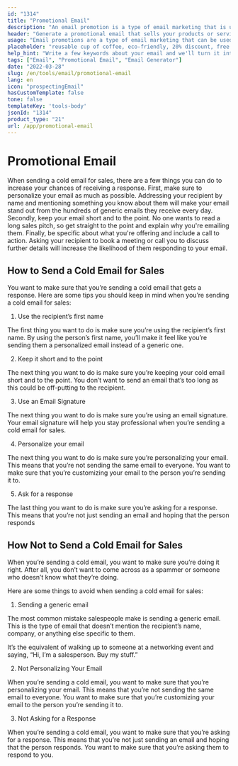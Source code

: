 ```yaml
---
id: "1314"
title: "Promotional Email"
description: "An email promotion is a type of email marketing that is used to promote products or services. Email promotions are often sent to a list of subscribers, and they can be used to promote sales, events, or new products. Email promotions can also be used to build relationships with customers or to cultivate loyalty."
header: "Generate a promotional email that sells your products or services."
usage: "Email promotions are a type of email marketing that can be used to promote sales, events, or new products. The following generator can help you design and brainstrom a promotional email that is closely aligned with your brand."
placeholder: "reusable cup of coffee, eco-friendly, 20% discount, free shipping"
help_hint: "Write a few keywords about your email and we'll turn it into a campaign message."
tags: ["Email", "Promotional Email", "Email Generator"]
date: "2022-03-28"
slug: /en/tools/email/promotional-email
lang: en
icon: "prospectingEmail"
hasCustomTemplate: false
tone: false
templateKey: 'tools-body'
jsonId: "1314"
product_type: "21"
url: /app/promotional-email
---
```


# Promotional Email

When sending a cold email for sales, there are a few things you can do to increase your chances of receiving a response. First, make sure to personalize your email as much as possible. Addressing your recipient by name and mentioning something you know about them will make your email stand out from the hundreds of generic emails they receive every day. Secondly, keep your email short and to the point. No one wants to read a long sales pitch, so get straight to the point and explain why you're emailing them. Finally, be specific about what you're offering and include a call to action. Asking your recipient to book a meeting or call you to discuss further details will increase the likelihood of them responding to your email.

## How to Send a Cold Email for Sales

You want to make sure that you’re sending a cold email that gets a response. Here are some tips you should keep in mind when you’re sending a cold email for sales:

1. Use the recipient’s first name

The first thing you want to do is make sure you’re using the recipient’s first name. By using the person’s first name, you’ll make it feel like you’re sending them a personalized email instead of a generic one.

2. Keep it short and to the point

The next thing you want to do is make sure you’re keeping your cold email short and to the point. You don’t want to send an email that’s too long as this could be off-putting to the recipient.

3. Use an Email Signature

The next thing you want to do is make sure you’re using an email signature. Your email signature will help you stay professional when you’re sending a cold email for sales.

4. Personalize your email

The next thing you want to do is make sure you’re personalizing your email. This means that you’re not sending the same email to everyone. You want to make sure that you’re customizing your email to the person you’re sending it to.

5. Ask for a response

The last thing you want to do is make sure you’re asking for a response. This means that you’re not just sending an email and hoping that the person responds

## How Not to Send a Cold Email for Sales

When you’re sending a cold email, you want to make sure you’re doing it right. After all, you don’t want to come across as a spammer or someone who doesn’t know what they’re doing.

Here are some things to avoid when sending a cold email for sales:

1. Sending a generic email

The most common mistake salespeople make is sending a generic email. This is the type of email that doesn’t mention the recipient’s name, company, or anything else specific to them.

It’s the equivalent of walking up to someone at a networking event and saying, “Hi, I’m a salesperson. Buy my stuff.”

2. Not Personalizing Your Email

When you’re sending a cold email, you want to make sure that you’re personalizing your email. This means that you’re not sending the same email to everyone. You want to make sure that you’re customizing your email to the person you’re sending it to.

3. Not Asking for a Response

When you’re sending a cold email, you want to make sure that you’re asking for a response. This means that you’re not just sending an email and hoping that the person responds. You want to make sure that you’re asking them to respond to you.
